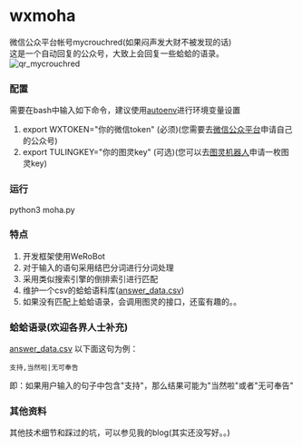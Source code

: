 # wxmoha
微信公众平台帐号mycrouchred(如果闷声发大财不被发现的话)  
这是一个自动回复的公众号，大致上会回复一些蛤蛤的语录。 
![qr_mycrouchred]("https://github.com/crouchred/wxmoha/raw/master/assets/qr_mycrouchred.jpg")

### 配置
需要在bash中输入如下命令，建议使用[autoenv](https://github.com/kennethreitz/autoenv)进行环境变量设置
1. export WXTOKEN="你的微信token" (必须)(您需要去[微信公众平台](https://mp.weixin.qq.com)申请自己的公众号)
2. export TULINGKEY="你的图灵key" (可选)(您可以去[图灵机器人](http://www.tuling123.com)申请一枚图灵key)

### 运行
python3 moha.py

### 特点
1. 开发框架使用WeRoBot
2. 对于输入的语句采用结巴分词进行分词处理
3. 采用类似搜索引擎的倒排索引进行匹配
4. 维护一个csv的蛤蛤语料库([answer_data.csv](https://github.com/crouchred/wxmoha/blob/master/answer_data.csv))
5. 如果没有匹配上蛤蛤语录，会调用图灵的接口，还蛮有趣的。。

### 蛤蛤语录(欢迎各界人士补充)
[answer_data.csv](https://github.com/crouchred/wxmoha/blob/master/answer_data.csv)
以下面这句为例：
```
支持,当然啦|无可奉告 
```
即：如果用户输入的句子中包含"支持"，那么结果可能为"当然啦"或者"无可奉告"

### 其他资料
其他技术细节和踩过的坑，可以参见我的blog(其实还没写好。。)
